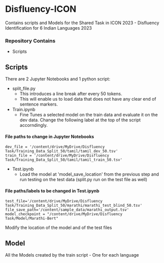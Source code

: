 # Disfluency-ICON

Contains scripts and Models for the Shared Task in ICON 2023 - Disfluency Identification for 6 Indian Languages 2023


### Repository Contains
* Scripts


## Scripts
There are 2 Jupyter Notebooks and 1 python script:
* split_file.py
	* This introduces a line break after every 50 tokens.
	* This will enable us to load data that does not have any clear end of sentence markers.
* Train.ipynb
	* Fine Tunes a selected model on the train data and evaluate it on the dev data. Change the following label at the top of the script accorndingly.
		
#### File paths to change in Jupyter Notebooks
```shell
dev_file = '/content/drive/MyDrive/Disfluency Task/Training_Data_Split_50/tamil/tamil_dev_50.tsv'
train_file = '/content/drive/MyDrive/Disfluency Task/Training_Data_Split_50/tamil/tamil_train_50.tsv'
```

* Test.ipynb
	* Load the model at 'model_save_location' from the previous step and run testing on the test data (split.py run on the test file as well)

#### File paths/labels to be changed in Test.ipynb
```shell
test_file='/content/drive/MyDrive/Disfluency Task/Training_Data_Split_50/marathi/marathi_test_blind_50.tsv'
file_save_path='/content/sample_data/marathi_output.tsv'
model_checkpoint = "/content/drive/MyDrive/Disfluency Task/Model/Marathi-Bert"
```

Modify the location of the model and of the test files 

## Model
All the Models created by the train script - One for each language

